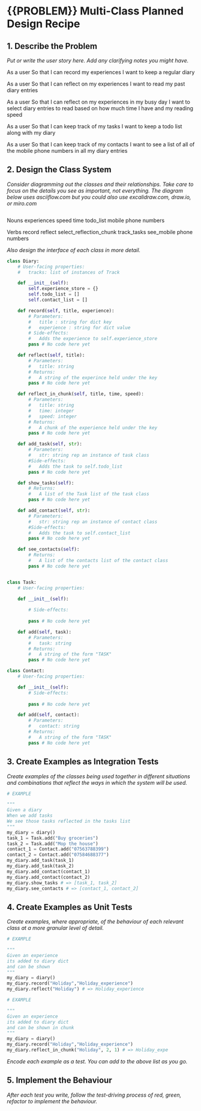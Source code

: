 # {{PROBLEM}} Multi-Class Planned Design Recipe

## 1. Describe the Problem

_Put or write the user story here. Add any clarifying notes you might have._

As a user
So that I can record my experiences
I want to keep a regular diary

As a user
So that I can reflect on my experiences
I want to read my past diary entries

As a user
So that I can reflect on my experiences in my busy day
I want to select diary entries to read based on how much time I have and my reading speed

As a user
So that I can keep track of my tasks
I want to keep a todo list along with my diary

As a user
So that I can keep track of my contacts
I want to see a list of all of the mobile phone numbers in all my diary entries

## 2. Design the Class System

_Consider diagramming out the classes and their relationships. Take care to
focus on the details you see as important, not everything. The diagram below
uses asciiflow.com but you could also use excalidraw.com, draw.io, or miro.com_

```

```


Nouns
experiences 
speed
time 
todo_list
mobile phone numbers

Verbs
record
reflect
select_reflection_chunk
track_tasks
see_mobile phone numbers


_Also design the interface of each class in more detail._

```python
class Diary:
    # User-facing properties:
    #   tracks: list of instances of Track

    def __init__(self):
        self.experience_store = {}
        self.todo_list = []
        self.contact_list = []

    def record(self, title, experience):
        # Parameters:
        #   title : string for dict key 
        #   experience : string for dict value
        # Side-effects:
        #   Adds the experience to self.experience_store
        pass # No code here yet

    def reflect(self, title):
        # Parameters:
        #   title: string
        # Returns:
        #   A string of the experince held under the key
        pass # No code here yet

    def reflect_in_chunk(self, title, time, speed):
        # Parameters:
        #   title: string
        #   time: integer
        #   speed: integer
        # Returns:
        #   A chunk of the experience held under the key
        pass # No code here yet

    def add_task(self, str):
        # Parameters:
        #   str: string rep an instance of task class
        #Side-effects:
        #   Adds the task to self.todo_list
        pass # No code here yet

    def show_tasks(self):
        # Returns:
        #   A list of the Task list of the task class
        pass # No code here yet

    def add_contact(self, str):
        # Parameters:
        #   str: string rep an instance of contact class
        #Side-effects:
        #   Adds the task to self.contact_list
        pass # No code here yet

    def see_contacts(self):
        # Returns:
        #   A list of the contacts list of the contact class
        pass # No code here yet


class Task:
    # User-facing properties:

    def __init__(self):
        
        # Side-effects:
        
        pass # No code here yet

    def add(self, task):
        # Parameters:
        #   task: string
        # Returns:
        #   A string of the form "TASK"
        pass # No code here yet

class Contact:
    # User-facing properties:

    def __init__(self):
        # Side-effects:
        
        pass # No code here yet

    def add(self, contact):
        # Parameters:
        #   contact: string
        # Returns:
        #   A string of the form "TASK"
        pass # No code here yet

```

## 3. Create Examples as Integration Tests

_Create examples of the classes being used together in different situations and
combinations that reflect the ways in which the system will be used._

```python
# EXAMPLE

"""
Given a diary
When we add tasks
We see those tasks reflected in the tasks list
"""
my_diary = diary()
task_1 = Task.add("Buy groceries")
task_2 = Task.add("Mop the house")
contact_1 = Contact.add("07563788399")
contact_2 = Contact.add("07584688377")
my_diary.add_task(task_1)
my_diary.add_task(task_2)
my_diary.add_contact(contact_1)
my_diary.add_contact(contact_2)
my_diary.show_tasks # => [task_1, task_2]
my_diary.see_contacts # => [contact_1, contact_2]
```

## 4. Create Examples as Unit Tests

_Create examples, where appropriate, of the behaviour of each relevant class at
a more granular level of detail._

```python
# EXAMPLE

"""
Given an experience
its added to diary dict
and can be shown
"""
my_diary = diary()
my_diary.record("Holiday","Holiday_experience")
my_diary.reflect("Holiday") # => Holiday_experience

```
```python
# EXAMPLE

"""
Given an experience
its added to diary dict
and can be shown in chunk
"""
my_diary = diary()
my_diary.record("Holiday","Holiday_experience")
my_diary.reflect_in_chunk("Holiday", 2, 1) # => Holiday_expe

```


_Encode each example as a test. You can add to the above list as you go._

## 5. Implement the Behaviour

_After each test you write, follow the test-driving process of red, green,
refactor to implement the behaviour._
